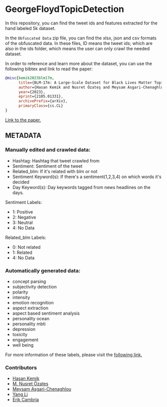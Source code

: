# GeorgeFloydTopicDetection
In this repository, you can find the tweet ids and features extracted for the hand labeled 5k dataset.

In the `Obfuscated Data` zip file, you can find the xlsx, json and csv formats of the obfuscated data. In these files, ID means the tweet ids; which are also in the ids folder, which means the user can only crawl the needed dataset. 

In order to reference and learn more about the dataset, you can use the following bibtex and link to read the paper:

```bibtex
@misc{kemik2023blm17m,
      title={BLM-17m: A Large-Scale Dataset for Black Lives Matter Topic Detection on Twitter}, 
      author={Hasan Kemik and Nusret Özateş and Meysam Asgari-Chenaghlu and Yang Li and Erik Cambria},
      year={2023},
      eprint={2105.01331},
      archivePrefix={arXiv},
      primaryClass={cs.CL}
}
```
[Link to the paper.](https://arxiv.org/abs/2105.01331)

## METADATA

### Manually edited and crawled data:

- Hashtag: Hashtag that tweet crawled from
- Sentiment: Sentiment of the tweet
- Related_blm: If it's related with blm or not
- Sentiment Keyword(s): If there's a sentiment(1,2,3,4) on which words it's decided
- Day Keyword(s): Day keywords tagged from news headlines on the days.

Sentiment Labels:
- 1: Positive
- 2: Negative
- 3: Neutral
- 4: No Data
  
Related_blm Labels:
- 0: Not related
- 1: Related
- 4: No Data

### Automatically generated data:

- concept parsing
- subjectivity detection
- polarity
- intensity
- emotion recognition
- aspect extraction
- aspect based sentiment analysis
- personality ocean
- personality mbti
- depression
- toxicity
- engagement
- well being

For more information of these labels, please visit the [following link.](https://sentic.net/api/)

### Contributors

- [Hasan Kemik](https://scholar.google.com/citations?hl=en&user=cuU1gNMAAAAJ)
- [M. Nusret Özateş](https://scholar.google.com/citations?user=MBf9L5kAAAAJ&hl=en&oi=ao)
- [Meysam Asgari-Chenaghlou](https://scholar.google.com/citations?user=dEwOhQoAAAAJ&hl=en)
- [Yang Li](https://scholar.google.com/citations?user=jtogpBkAAAAJ&hl=en)
- [Erik Cambria](https://scholar.google.com/citations?user=ilSYpW0AAAAJ&hl=en)
